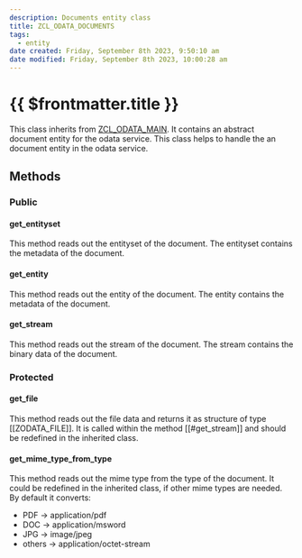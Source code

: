 ```yaml
---
description: Documents entity class
title: ZCL_ODATA_DOCUMENTS
tags:
  - entity
date created: Friday, September 8th 2023, 9:50:10 am
date modified: Friday, September 8th 2023, 10:00:28 am
---
```


#  {{ $frontmatter.title }}

This class inherits from [ZCL_ODATA_MAIN](./ZCL_ODATA_MAIN). 
It contains an abstract document entity for the odata service.
This class helps to handle the an document entity in the odata service.

## Methods

### Public

#### get_entityset

This method reads out the entityset of the document. The entityset contains the metadata of the document.

#### get_entity

This method reads out the entity of the document. The entity contains the metadata of the document.

#### get_stream

This method reads out the stream of the document. The stream contains the binary data of the document.

### Protected

#### get_file

This method reads out the file data and returns it as structure of type [[ZODATA_FILE]].
It is called within the method [[#get_stream]] and should be redefined in the inherited class.

#### get_mime_type_from_type

This method reads out the mime type from the type of the document. 
It could be redefined in the inherited class, if other mime types are needed.
By default it converts:

- PDF -> application/pdf
- DOC -> application/msword
- JPG -> image/jpeg
- others -> application/octet-stream